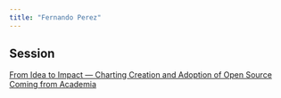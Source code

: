 ```yaml
---
title: "Fernando Perez"
---
```


<!-- {{< image >}}
src = '../headshots/'
alt = 'Speaker photo'
align = 'left'
height = 320
loading = 'lazy'
{{< /image >}} -->

## Session

[From Idea to Impact — Charting Creation and Adoption of Open Source Coming from Academia](../sessions/from-idea-to-impact.md)
